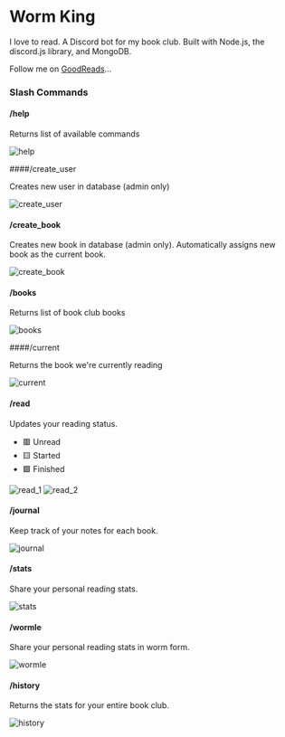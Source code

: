 # Worm King

I love to read. A Discord bot for my book club. Built with Node.js, the discord.js library, and MongoDB.

Follow me on [GoodReads](https://www.goodreads.com/user/show/128988061-jeff)...

### Slash Commands

#### /help

Returns list of available commands

![help](screenshots/help.png)

####/create_user

Creates new user in database (admin only)

![create_user](screenshots/create_user.png)

#### /create_book

Creates new book in database (admin only). Automatically assigns new book as the current book.

![create_book](screenshots/create_book.png)

#### /books

Returns list of book club books

![books](screenshots/books.png)

####/current

Returns the book we're currently reading

![current](screenshots/current.png)

#### /read

Updates your reading status.
- 🟥 Unread
- 🟨 Started
- 🟩 Finished

![read_1](screenshots/read_1.png)
![read_2](screenshots/read_2.png)

#### /journal

Keep track of your notes for each book.

![journal](screenshots/journal.png)

#### /stats

Share your personal reading stats.

![stats](screenshots/stats.png)

#### /wormle

Share your personal reading stats in worm form.

![wormle](screenshots/wormle.png)

#### /history

Returns the stats for your entire book club.

![history](screenshots/history.png)










